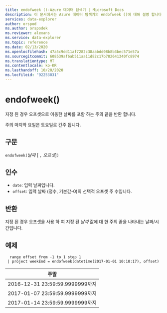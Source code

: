 ```yaml
---
title: endofweek ()-Azure 데이터 탐색기 | Microsoft Docs
description: 이 문서에서는 Azure 데이터 탐색기의 endofweek ()에 대해 설명 합니다.
services: data-explorer
author: orspod
ms.author: orspodek
ms.reviewer: alexans
ms.service: data-explorer
ms.topic: reference
ms.date: 02/13/2020
ms.openlocfilehash: 47a5c9dd11af7282c38aabdd08b8b3bec571e57a
ms.sourcegitcommit: 608539af6ab511aa11d82c17b782641340fc8974
ms.translationtype: MT
ms.contentlocale: ko-KR
ms.lasthandoff: 10/20/2020
ms.locfileid: "92253031"
---
```

# <a name="endofweek"></a>endofweek()

지정 된 경우 오프셋으로 이동한 날짜를 포함 하는 주의 끝을 반환 합니다.

주의 마지막 요일은 토요일로 간주 됩니다.

## <a name="syntax"></a>구문

`endofweek(`*날짜* [ `,` *오프셋*]`)`

## <a name="arguments"></a>인수

* `date`: 입력 날짜입니다.
* `offset`: 입력 날짜 (정수, 기본값-0)의 선택적 오프셋 주 수입니다.

## <a name="returns"></a>반환

지정 된 경우 오프셋을 사용 하 여 지정 된 *날짜* 값에 대 한 주의 끝을 나타내는 날짜/시간입니다.

## <a name="example"></a>예제

```kusto
  range offset from -1 to 1 step 1
 | project weekEnd = endofweek(datetime(2017-01-01 10:10:17), offset)  

```

|주말|
|---|
|2016-12-31 23:59:59.9999999까지|
|2017-01-07 23:59:59.9999999까지|
|2017-01-14 23:59:59.9999999까지|